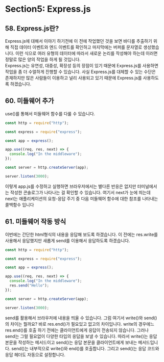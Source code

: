 # Section5: Express.js

## 58. Express.js란?

Express.js에 대해서 이야기 하기전에 이 전에 작업했던 것을 보면 바디를 추출하기 위해 직접 데이터 이벤트와 엔드 이벤트를 확인하고 마지막에는 버퍼를 문자열로 생성했습니다. 이런 식으로 여러 유형의 데이터에 따라서 새로운 논리를 작성해야 하는데 이러면 정말로 많은 양의 작업을 하게 될 것입니다.  
Express.js는 유연성, 대중성, 확장성 등의 장점이 있기 때문에 Express.js를 사용하면 작업을 좀 더 수얼하게 진행할 수 있습니다. 사실 Express.js를 대체할 수 있는 수단은 존재하지만 많은 사람들이 이용하고 널리 사용되고 있기 때문에 Express.js를 사용하도록 하겠습니다.

## 60. 미들웨어 추가

use()를 통해서 미들웨어 함수를 다룰 수 있습니다.

```js
const http = require("http");

const express = require("express");

const app = express();

app.use((req, res, next) => {
  console.log("In the middleware");
});

const server = http.createServer(app);

server.listen(3000);
```

이렇게 app.js를 수정하고 실행하면 브라우저에서는 별다른 반응은 없지만 터미널에서는 작성한 콘솔로그가 나타나는 걸 확인할 수 있습니다. 여기서 next가 눈에 띄는데 next는 애플리케이션의 요청-응답 주기 중 다음 미들웨어 함수에 대한 참조를 나타내는 콜백함수 입니다

## 61. 미들웨어 작동 방식

이번에는 간단한 html형식의 내용을 응답해 보도록 하겠습니다. 이 전에는 res.write를 사용해서 응답했지만 새롭게 send를 이용해서 응답하도록 하겠습니다.

```js
const http = require("http");

const express = require("express");

const app = express();

app.use((req, res, next) => {
  console.log("In the middleware");
  res.send("Hello");
});

const server = http.createServer(app);

server.listen(3000);
```

send를 활용해서 브라우저에 내용을 띄울 수 있습니다. 그럼 여기서 write()와 send()의 차이는 뭘까요?
바로 res.end()가 필요있고 없고의 차이입니다. write의 경우에느 res.end()를 호출 하기 전에는 클라이언트에게 응답이 전송되지 않습니다. 그러나 send는 그럴 필요없이 다양한 타입의 응답을 보낼 수 있습니다. 따라서 write()는 응답 본문을 작성하는 메서드이고 send()는 응답 본문을 클라이언트에게 보내는 메서드입니다. send()는 내부적으로 write()와 end()를 호출합니다. 그리고 send()는 응답 코드와 응답 헤더도 자동으로 설정합니다.
